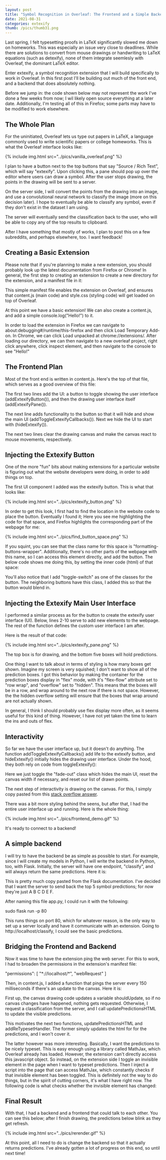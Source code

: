 ```yaml
---
layout: post
title: "Symbol Recognition in Overleaf: The Frontend and a Simple Backend"
date: 2021-08-31
categories: extexify
thumb: /pics/thumb31.png
---
```


Last spring, I felt typesetting proofs in LaTeX significantly slowed me down on homeworks. This was especially an issue very close to deadlines. While there are solutions to convert from mouse drawings or handwriting to LaTeX equations (such as detexify), none of them integrate seemlesly with Overleaf, the dominant LaTeX editor.

Enter extexify, a symbol recognition extension that I will build specifically to work in Overleaf. In this first post I'll be building out much of the front end, and a backend that does absolutely nothing.

Before we jump in: the code shown below may not represent the work I've done a few weeks from now; I wil likely open source everything at a later date. Additionally, I'm testing all of this in Firefox; some parts may have to be modified to work elsewhere.

## The Whole Plan

For the uninitiated, Overleaf lets us type out papers in LaTeX, a language commonly used to write scientific papers or college homeworks. This is what the Overleaf interface looks like:

{% include img.html src="../pics/vanilla_overleaf.png" %}

I plan to have a button next to the top buttons that say "Source / Rich Text", which will say "extexify". Upon clicking this, a pane should pop up over the editor where users can draw a symbol. After the user stops drawing, the points in the drawing will be sent to a server.

On the server side, I will convert the points from the drawing into an image, and use a convolutional neural network to classify the image (more on this decision later). I hope to eventually be able to classify any symbol, even if they don't exist in the dataset I am using.

The server will eventually send the classification back to the user, who will be able to copy any of the top results to clipboard.

After I have something that mostly of works, I plan to post this on a few subreddits, and perhaps elsewhere, too. I want feedback!

## Creating a Basic Extension

Please note that if you're planning to make a new extension, you should probably look up the latest documentation from Firefox or Chrome! In general, the first step to creating an extension to create a new directory for the extension, and a manifest file in it:

<script src="https://gist.github.com/J3698/40e0669f0444e9a66107fb984e8a5981.js"></script>

This simple manifest file enables the extension on Overleaf, and ensures that <span class="code">content.js</span> (main code) and <span class="code">style.css</span> (styling code) will get loaded on top of Overleaf.

At this point we have a basic extension! We can also create a <span class="code">content.js</span>, and add a simple <span class="code">console.log("Hello!")</span> to it.

In order to load the extension in Firefox we can navigate to <span class="code">about:debugging#/runtime/this-firefox</span> and then click <span class="code">Load Temporary Add-on</span>. In Chrome, we can click <span class="code">Load unpacked</span> at <span class="code">chrome://extensions/</span>. After loading our directory, we can then navigate to a new overleaf project, right click anywhere, click inspect element, and then navigate to the console to see "Hello!"

## The Frontend Plan

Most of the front end is written in <span class="code">content.js</span>. Here's the top of that file, which serves as a good overview of this file:

<script src="https://gist.github.com/J3698/38ae8a8b10d6ff4e5eaffce0f55b3933.js"></script>

The first two lines add the UI: a button to toggle showing the user interface (<span class="code">addExtexifyButton()</span>), and then the drawing user interface itself (<span class="code">addExtexifyPane()</span>).

The next line adds functionality to the button so that it will hide and show the main UI (<span class="code">addToggleExtexifyCallbacks()</span>). Next we hide the UI to start with (<span class="code">hideExtexify()</span>).

The next two lines clear the drawing canvas and make the canvas react to mouse movements, respectively.

## Injecting the Extexify Button

One of the more "fun" bits about making extensions for a particular website is figuring out what the website developers were doing, in order to add things on top.

The first UI component I added was the extexify button. This is what that looks like:

{% include img.html src="../pics/extexify_button.png" %}

In order to get this look, I first had to find the location in the website code to place the button. Eventually I found it; Here you see me highlighting the code for that space, and Firefox highlights the corresponding part of the webpage for me:

{% include img.html src="../pics/find_button_space.png" %}

If you squint, you can see that the class name for this space is "formatting-buttons-wrapper". Additionally, there's no other parts of the webpage with this name, so I can access this element directly, and add the button. The below code shows me doing this, by setting the inner code (html) of that space:

<script src="https://gist.github.com/J3698/56db90bd0907c7c731c7cc9ce06d3138.js"></script>

You'll also notice that I add "toggle-switch" as one of the classes for the button. The neighboring buttons have this class, I added this so that the button would blend in.

## Injecting the Extexify Main User Interface

I performed a similar process as for the button to create the extexify user interface (UI). Below, lines 2-10 serve to add new elements to the webpage. The rest of the function defines the custom user interface I am after.

<script src="https://gist.github.com/J3698/e9b8a6e6c8ceaf4bce5d2b5cd7672245.js"></script>

Here is the result of that code:

{% include img.html src="../pics/extexify_pane.png" %}

The top box is for drawing, and the bottom five boxes will hold predictions.

One thing I want to talk about in terms of styling is how many boxes get shown. Imagine my screen is very squished; I don't want to show all of the prediction boxes. I got this behavior by making the container for the prediction boxes display in "flex" mode, with it's "flex-flow" attribute set to "row wrap", and "overflow" set to "hidden". This means that the boxes will be in a row, and wrap around to the next row if there is not space. However, the the hidden overflow setting will ensure that the boxes that wrap around are not actually shown.

In general, I think I should probably use flex display more often, as it seems useful for this kind of thing. However, I have not yet taken the time to learn the ins and outs of flex.

## Interactivity

So far we have the user interface up, but it doesn't do anything. The function <span class="code">addToggleExtexifyCallbacks()</span> add life to the extexify button, and <span class="code">hideExtexify()</span> initially hides the drawing user interface. Under the hood, they both rely on code from <span class="code">toggleExtexify()</span>:

<script src="https://gist.github.com/J3698/d3f1f015e3369954ef12990b11c56857.js"></script>

Here we just toggle the "fade-out" class which hides the main UI, reset the canvas width if necessary, and reset our list of drawn points.

The next step of interactivity is drawing on the canvas. For this, I simply copy pasted from this [stack overflow answer](https://stackoverflow.com/a/30684711/4142985).

There was a bit more styling behind the seens, but after that, I had the entire user interface up and running. Here is the whole thing:

{% include img.html src="../pics/frontend_demo.gif" %}

It's ready to connect to a backend!

## A simple backend

I will try to have the backend be as simple as possible to start. For example, since I will create my models in Python, I will write the backend in Python, too, with Flask. Initially, the server will have one endpoint, "classify", and will always return the same predictions. Here it is:

<script src="https://gist.github.com/J3698/191d7d62c9241663ef280411ba93ac2d.js"></script>

This is pretty much copy pasted from the Flask documentation. I've decided that I want the server to send back the top 5 symbol predictions; for now they're just A B C D E F.

After naming this file <span class="code">app.py</span>, I could run it with the following:

<div class="code">sudo flask run -p 80</div>

This runs things on port 80, which for whatever reason, is the only way to set up a server locally and have it communicate with an extension. Going to <span class="code">http://localhost/classify</span>, I could see the basic predictions.


## Bridging the Frontend and Backend

Now it was time to have the extension ping the web server. For this to work, I had to broaden the permissions in the extension's manifest file:

<div class="code">"permissions": [
    "*://localhost/*",
    "webRequest"
]</div>

Then, in <span class="code">content.js</span>, I added a function that pings the server every 150 milliseconds if there's an update to the canvas. Here it is:

<script src="https://gist.github.com/J3698/f1c79874dbcd01a0048b2312d1623005.js"></script>

First up, the canvas drawing code updates a variable <span class="code">shouldUpdate</span>, so if no canvas changes have happened, nothing gets requested. Otherwise, I request a classification from the server, and I call <span class="code">updatePredictionsHTML</span> to update the visible predictions.

This motivates the next two functions, <span class="code">updatePredictionsHTML</span> and <span class="code">addReTypesetHandler</span>. The former simply updates the html for for the predictions, and I won't cover it.

The latter however was more interesting. Basically, I want the predictions to be nicely typeset. This is easy enough using a library called MathJax, which Overleaf already has loaded. However, the extension can't directly access this javascript object. So instead, on the extension side I toggle an invisible element in the page when I want to typeset predictions. Then I inject a script into the page that can access MathJax, which constantly checks if that invisible element has been toggled. This is definitely not the way to do things, but in the spirit of cutting corners, it's what I have right now. The following code is what checks whether the invisible element has changed:

<script src="https://gist.github.com/J3698/445ecaedd0535ef25b47f6e8f503e40c.js"></script>

## Final Result

With that, I had a backend and a frontend that could talk to each other. You can see this below; after I finish drawing, the predictions below blink as they get refresh.

{% include img.html src="../pics/rerender.gif" %}

At this point, all I need to do is change the backend so that it actually returns predictions. I've already gotten a lot of progress on this end, so until next time!
